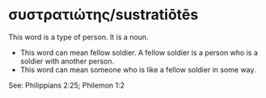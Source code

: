# συστρατιώτης/sustratiōtēs
This word is a type of person. It is a noun.
* This word can mean fellow soldier. A fellow soldier is a person who is a soldier with another person.
* This word can mean someone who is like a fellow soldier in some way. 

See: Philippians 2:25; Philemon 1:2
